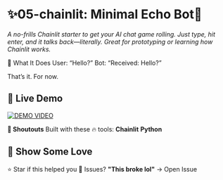 # ✨05-chainlit: Minimal Echo Bot💬

*A no-frills Chainlit starter to get your AI chat game rolling. Just type, hit enter, and it talks back—literally. Great for prototyping or learning how Chainlit works.*

🔧 What It Does
User: “Hello?”
Bot: “Received: Hello?”

That’s it. For now.

## 🎥 Live Demo
[![DEMO VIDEO](https://img.shields.io/badge/%F0%9F%8E%A5_Watch_Now-9146FF?style=for-the-badge&logo=google-drive)](https://drive.google.com/uc?export=download&id=19q0rheMHoE802UO0aqADSN6Ak0JXre3t)

**🌈 Shoutouts**
Built with these 🔥 tools:
**Chainlit**
**Python**

## 🙌 Show Some Love
⭐ Star if this helped you
🐛 Issues? **"This broke lol"** → Open Issue
